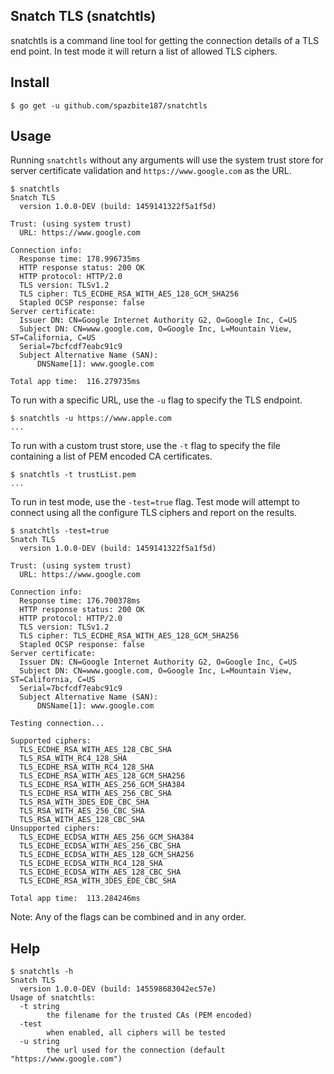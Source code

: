 ## Snatch TLS (snatchtls)

snatchtls is a command line tool for getting the connection details of a TLS end point. In test mode it will
return a list of allowed TLS ciphers.

## Install
```console
$ go get -u github.com/spazbite187/snatchtls
```
## Usage
Running `snatchtls` without any arguments will use the system trust store for server certificate validation and
`https://www.google.com` as the URL.
```console
$ snatchtls
Snatch TLS
  version 1.0.0-DEV (build: 1459141322f5a1f5d)

Trust: (using system trust)
  URL: https://www.google.com

Connection info:
  Response time: 178.996735ms
  HTTP response status: 200 OK
  HTTP protocol: HTTP/2.0
  TLS version: TLSv1.2
  TLS cipher: TLS_ECDHE_RSA_WITH_AES_128_GCM_SHA256
  Stapled OCSP response: false
Server certificate:
  Issuer DN: CN=Google Internet Authority G2, O=Google Inc, C=US
  Subject DN: CN=www.google.com, O=Google Inc, L=Mountain View, ST=California, C=US
  Serial=7bcfcdf7eabc91c9
  Subject Alternative Name (SAN):
	  DNSName[1]: www.google.com

Total app time:  116.279735ms
```
To run with a specific URL, use the `-u` flag to specify the TLS endpoint.
```console
$ snatchtls -u https://www.apple.com
...
```
To run with a custom trust store, use the `-t` flag to specify the file containing a list of PEM encoded
CA certificates.
```console
$ snatchtls -t trustList.pem
...
```
To run in test mode, use the `-test=true` flag. Test mode will attempt to connect using all the configure
TLS ciphers and report on the results.
```console
$ snatchtls -test=true
Snatch TLS
  version 1.0.0-DEV (build: 1459141322f5a1f5d)

Trust: (using system trust)
  URL: https://www.google.com

Connection info:
  Response time: 176.700378ms
  HTTP response status: 200 OK
  HTTP protocol: HTTP/2.0
  TLS version: TLSv1.2
  TLS cipher: TLS_ECDHE_RSA_WITH_AES_128_GCM_SHA256
  Stapled OCSP response: false
Server certificate:
  Issuer DN: CN=Google Internet Authority G2, O=Google Inc, C=US
  Subject DN: CN=www.google.com, O=Google Inc, L=Mountain View, ST=California, C=US
  Serial=7bcfcdf7eabc91c9
  Subject Alternative Name (SAN):
	  DNSName[1]: www.google.com

Testing connection...

Supported ciphers:
  TLS_ECDHE_RSA_WITH_AES_128_CBC_SHA
  TLS_RSA_WITH_RC4_128_SHA
  TLS_ECDHE_RSA_WITH_RC4_128_SHA
  TLS_ECDHE_RSA_WITH_AES_128_GCM_SHA256
  TLS_ECDHE_RSA_WITH_AES_256_GCM_SHA384
  TLS_ECDHE_RSA_WITH_AES_256_CBC_SHA
  TLS_RSA_WITH_3DES_EDE_CBC_SHA
  TLS_RSA_WITH_AES_256_CBC_SHA
  TLS_RSA_WITH_AES_128_CBC_SHA
Unsupported ciphers:
  TLS_ECDHE_ECDSA_WITH_AES_256_GCM_SHA384
  TLS_ECDHE_ECDSA_WITH_AES_256_CBC_SHA
  TLS_ECDHE_ECDSA_WITH_AES_128_GCM_SHA256
  TLS_ECDHE_ECDSA_WITH_RC4_128_SHA
  TLS_ECDHE_ECDSA_WITH_AES_128_CBC_SHA
  TLS_ECDHE_RSA_WITH_3DES_EDE_CBC_SHA

Total app time:  113.284246ms
```
Note: Any of the flags can be combined and in any order.
## Help
```console
$ snatchtls -h
Snatch TLS
  version 1.0.0-DEV (build: 145598683042ec57e)
Usage of snatchtls:
  -t string
    	the filename for the trusted CAs (PEM encoded)
  -test
    	when enabled, all ciphers will be tested
  -u string
    	the url used for the connection (default "https://www.google.com")
```
